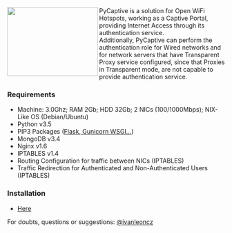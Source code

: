
<img align="left" width="210" height="160" src="https://raw.githubusercontent.com/ivanlmj/PyCaptive/master/app/static/pycaptive_logo.png">
PyCaptive is a solution for Open WiFi Hotspots, working as a Captive Portal, providing Internet Access through its authentication service.
<br>
Additionally, PyCaptive can perform the authentication role for Wired networks and for network servers that have Transparent Proxy service configured, since that Proxies in Transparent mode, are not capable to provide authentication service.
<br>

### Requirements
- Machine: 3.0Ghz; RAM 2Gb; HDD 32Gb; 2 NICs (100/1000Mbps); NIX-Like OS (Debian/Ubuntu)
- Python v3.5
- PIP3 Packages ([Flask, Gunicorn WSGI...](https://github.com/ivanlmj/PyCaptive/blob/master/requirements.txt))
- MongoDB v3.4
- Nginx v1.6
- IPTABLES v1.4
- Routing Configuration for traffic between NICs (IPTABLES)
- Traffic Redirection for Authenticated and Non-Authenticated Users (IPTABLES)

### Installation
- [Here](https://github.com/ivanlmj/PyCaptive/blob/master/deploy/README.md)

For doubts, questions or suggestions: [@ivanleoncz](https://twitter.com/ivanleoncz)
